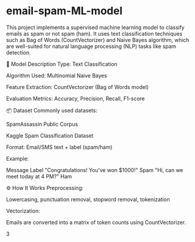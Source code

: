 # email-spam-ML-model
This project implements a supervised machine learning model to classify emails as spam or not spam (ham). It uses text classification techniques such as Bag of Words (CountVectorizer) and Naive Bayes algorithm, which are well-suited for natural language processing (NLP) tasks like spam detection.

🧠 Model Description
Type: Text Classification

Algorithm Used: Multinomial Naive Bayes

Feature Extraction: CountVectorizer (Bag of Words model)

Evaluation Metrics: Accuracy, Precision, Recall, F1-score

📦 Dataset
Commonly used datasets:

SpamAssassin Public Corpus

Kaggle Spam Classification Dataset

Format: Email/SMS text + label (spam/ham)

Example:

Message	Label
"Congratulations! You've won $1000!"	Spam
"Hi, can we meet today at 4 PM?"	Ham

⚙️ How It Works
Preprocessing:

Lowercasing, punctuation removal, stopword removal, tokenization

Vectorization:

Emails are converted into a matrix of token counts using CountVectorizer.

3
